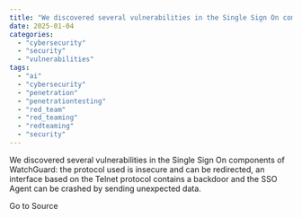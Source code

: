 ```yaml
---
title: "We discovered several vulnerabilities in the Single Sign On components of WatchGuard: the protocol used is insecure and can be redirected, an interface based on the Telnet protocol contains a backdoor and the SSO Agent can be crashed by sending unexpected data."
date: 2025-01-04
categories: 
  - "cybersecurity"
  - "security"
  - "vulnerabilities"
tags: 
  - "ai"
  - "cybersecurity"
  - "penetration"
  - "penetrationtesting"
  - "red_team"
  - "red_teaming"
  - "redteaming"
  - "security"
---
```


We discovered several vulnerabilities in the Single Sign On components of WatchGuard: the protocol used is insecure and can be redirected, an interface based on the Telnet protocol contains a backdoor and the SSO Agent can be crashed by sending unexpected data.

Go to Source
